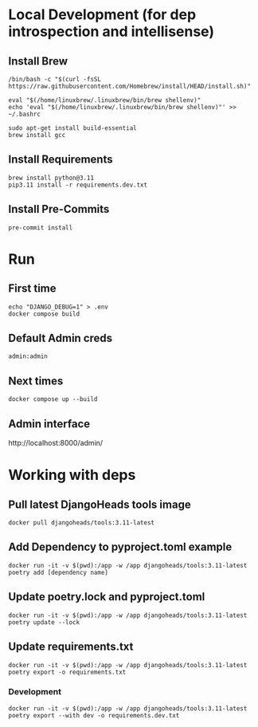 # Local Development (for dep introspection and intellisense) 

## Install Brew 
```shell
/bin/bash -c "$(curl -fsSL https://raw.githubusercontent.com/Homebrew/install/HEAD/install.sh)"

eval "$(/home/linuxbrew/.linuxbrew/bin/brew shellenv)"
echo 'eval "$(/home/linuxbrew/.linuxbrew/bin/brew shellenv)"' >> ~/.bashrc

sudo apt-get install build-essential
brew install gcc
```

    

## Install Requirements 
```shell
brew install python@3.11
pip3.11 install -r requirements.dev.txt
```

## Install Pre-Commits 
```shell
pre-commit install
```

# Run  

## First time 
```shell
echo "DJANGO_DEBUG=1" > .env 
docker compose build 
```
    
## Default Admin creds 

    admin:admin

## Next times 
```shell
docker compose up --build
```

## Admin interface 
http://localhost:8000/admin/

# Working with deps

## Pull latest DjangoHeads tools image
```shell
docker pull djangoheads/tools:3.11-latest
```

## Add Dependency to pyproject.toml example
```shell
docker run -it -v $(pwd):/app -w /app djangoheads/tools:3.11-latest poetry add [dependency name]
```

## Update poetry.lock and pyproject.toml
```shell
docker run -it -v $(pwd):/app -w /app djangoheads/tools:3.11-latest poetry update --lock
```

## Update requirements.txt
```shell
docker run -it -v $(pwd):/app -w /app djangoheads/tools:3.11-latest poetry export -o requirements.txt
```
    
### Development 
```shell
docker run -it -v $(pwd):/app -w /app djangoheads/tools:3.11-latest poetry export --with dev -o requirements.dev.txt
```
